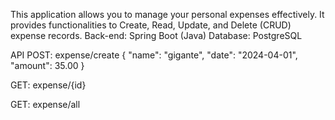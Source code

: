 This application allows you to manage your personal expenses effectively. It provides functionalities to Create, Read, Update, and Delete (CRUD) expense records.
Back-end: Spring Boot (Java)
Database: PostgreSQL

API
POST:
expense/create
{
    "name": "gigante",
    "date": "2024-04-01",
    "amount": 35.00
}

GET:
expense/{id}

GET:
expense/all
